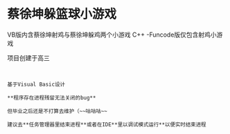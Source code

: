 # 蔡徐坤躲篮球小游戏


VB版内含蔡徐坤射鸡与蔡徐坤躲鸡两个小游戏
C++ -Funcode版仅包含射鸡小游戏

项目创建于高三
~~~于时间考虑，后来就没去维护了~~~ 于2022年7月4日使用C++重构


基于Visual Basic设计

**程序存在进程残留无法关闭的bug**

但毕业之后还是不打算去维护（~~咕咕咕~~

建议去**任务管理器里结束进程**或者在IDE**里以调试模式运行**以便实时结束进程
